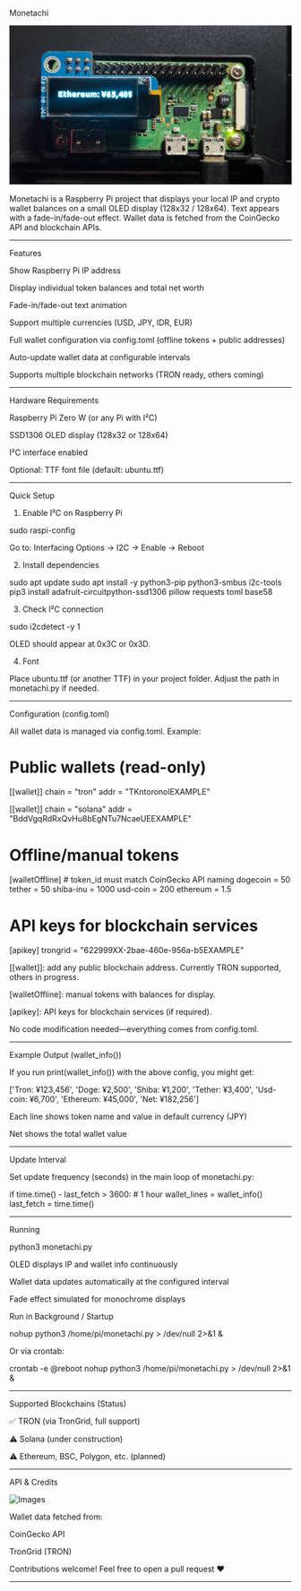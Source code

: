 Monetachi

![banner](images/eth-example-jpy.jpg)

Monetachi is a Raspberry Pi project that displays your local IP and crypto wallet balances on a small OLED display (128x32 / 128x64). Text appears with a fade-in/fade-out effect. Wallet data is fetched from the CoinGecko API and blockchain APIs.


---

Features

Show Raspberry Pi IP address

Display individual token balances and total net worth

Fade-in/fade-out text animation

Support multiple currencies (USD, JPY, IDR, EUR)

Full wallet configuration via config.toml (offline tokens + public addresses)

Auto-update wallet data at configurable intervals

Supports multiple blockchain networks (TRON ready, others coming)



---

Hardware Requirements

Raspberry Pi Zero W (or any Pi with I²C)

SSD1306 OLED display (128x32 or 128x64)

I²C interface enabled

Optional: TTF font file (default: ubuntu.ttf)



---

Quick Setup

1. Enable I²C on Raspberry Pi



sudo raspi-config

Go to: Interfacing Options → I2C → Enable → Reboot

2. Install dependencies



sudo apt update
sudo apt install -y python3-pip python3-smbus i2c-tools
pip3 install adafruit-circuitpython-ssd1306 pillow requests toml base58

3. Check I²C connection



sudo i2cdetect -y 1

OLED should appear at 0x3C or 0x3D.

4. Font



Place ubuntu.ttf (or another TTF) in your project folder. Adjust the path in monetachi.py if needed.


---

Configuration (config.toml)

All wallet data is managed via config.toml. Example:

# Public wallets (read-only)
[[wallet]]
chain = "tron"
addr = "TKntoronolEXAMPLE"

[[wallet]]
chain = "solana"
addr = "BddVgqRdRxQvHu8bEgNTu7NcaeUEEXAMPLE"

# Offline/manual tokens
[walletOffline]  # token_id must match CoinGecko API naming
dogecoin = 50
tether = 50
shiba-inu = 1000
usd-coin = 200
ethereum = 1.5

# API keys for blockchain services
[apikey]
trongrid = "622999XX-2bae-460e-956a-b5EXAMPLE"

[[wallet]]: add any public blockchain address. Currently TRON supported, others in progress.

[walletOffline]: manual tokens with balances for display.

[apikey]: API keys for blockchain services (if required).


No code modification needed—everything comes from config.toml.


---

Example Output (wallet_info())

If you run print(wallet_info()) with the above config, you might get:

['Tron: ¥123,456',
 'Doge: ¥2,500',
 'Shiba: ¥1,200',
 'Tether: ¥3,400',
 'Usd-coin: ¥6,700',
 'Ethereum: ¥45,000',
 'Net: ¥182,256']

Each line shows token name and value in default currency (JPY)

Net shows the total wallet value



---

Update Interval

Set update frequency (seconds) in the main loop of monetachi.py:

if time.time() - last_fetch > 3600:  # 1 hour
    wallet_lines = wallet_info()
    last_fetch = time.time()


---

Running

python3 monetachi.py

OLED displays IP and wallet info continuously

Wallet data updates automatically at the configured interval

Fade effect simulated for monochrome displays


Run in Background / Startup

nohup python3 /home/pi/monetachi.py > /dev/null 2>&1 &

Or via crontab:

crontab -e
@reboot nohup python3 /home/pi/monetachi.py > /dev/null 2>&1 &


---

Supported Blockchains (Status)

✅ TRON (via TronGrid, full support)

⚠️ Solana (under construction)

⚠️ Ethereum, BSC, Polygon, etc. (planned)



---

API & Credits

![Images](https://c.tenor.com/Jjzn8XGSE9MAAAAd/tenor.gif)

Wallet data fetched from:

CoinGecko API

TronGrid (TRON)


Contributions welcome! Feel free to open a pull request ❤️


---
